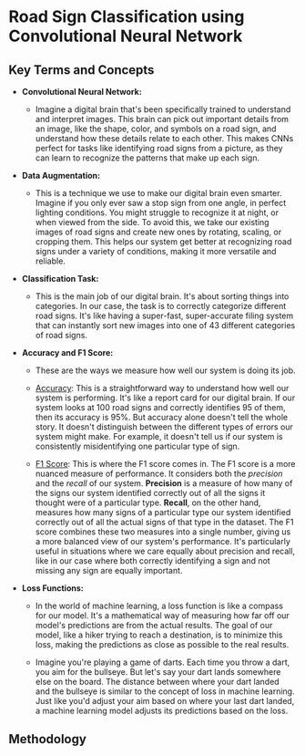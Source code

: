 # Road Sign Classification using Convolutional Neural Network

## Key Terms and Concepts

* **Convolutional Neural Network:** 
    * Imagine a digital brain that's been specifically trained to understand and interpret images. This brain can pick out important details from an image, like the shape, color, and symbols on a road sign, and understand how these details relate to each other. This makes CNNs perfect for tasks like identifying road signs from a picture, as they can learn to recognize the patterns that make up each sign.

* **Data Augmentation:**
    * This is a technique we use to make our digital brain even smarter. Imagine if you only ever saw a stop sign from one angle, in perfect lighting conditions. You might struggle to recognize it at night, or when viewed from the side. To avoid this, we take our existing images of road signs and create new ones by rotating, scaling, or cropping them. This helps our system get better at recognizing road signs under a variety of conditions, making it more versatile and reliable.

* **Classification Task:**
    * This is the main job of our digital brain. It's about sorting things into categories. In our case, the task is to correctly categorize different road signs. It's like having a super-fast, super-accurate filing system that can instantly sort new images into one of 43 different categories of road signs.

* **Accuracy and F1 Score:**
    * These are the ways we measure how well our system is doing its job.

    * <u>Accuracy</u>: This is a straightforward way to understand how well our system is performing. It's like a report card for our digital brain. If our system looks at 100 road signs and correctly identifies 95 of them, then its accuracy is 95%. But accuracy alone doesn't tell the whole story. It doesn't distinguish between the different types of errors our system might make. For example, it doesn't tell us if our system is consistently misidentifying one particular type of sign.
    
    * <u>F1 Score</u>: This is where the F1 score comes in. The F1 score is a more nuanced measure of performance. It considers both the *precision* and the *recall* of our system. **Precision** is a measure of how many of the signs our system identified correctly out of all the signs it thought were of a particular type. **Recall**, on the other hand, measures how many signs of a particular type our system identified correctly out of all the actual signs of that type in the dataset. The F1 score combines these two measures into a single number, giving us a more balanced view of our system's performance. It's particularly useful in situations where we care equally about precision and recall, like in our case where both correctly identifying a sign and not missing any sign are equally important.

* **Loss Functions:**
    * In the world of machine learning, a loss function is like a compass for our model. It's a mathematical way of measuring how far off our model's predictions are from the actual results. The goal of our model, like a hiker trying to reach a destination, is to minimize this loss, making the predictions as close as possible to the real results. 

    * Imagine you're playing a game of darts. Each time you throw a dart, you aim for the bullseye. But let's say your dart lands somewhere else on the board. The distance between where your dart landed and the bullseye is similar to the concept of loss in machine learning. Just like you'd adjust your aim based on where your last dart landed, a machine learning model adjusts its predictions based on the loss.


## Methodology

